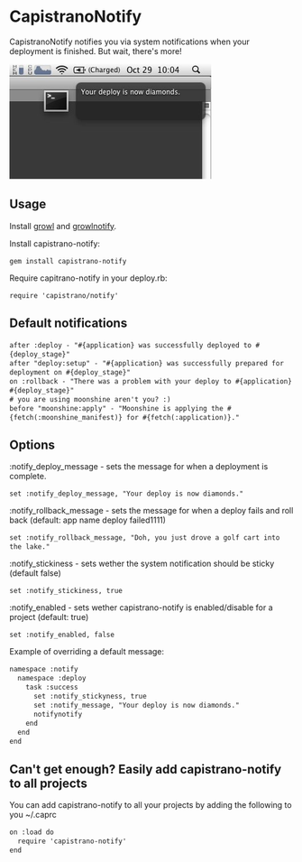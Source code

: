 # CapistranoNotify #

CapistranoNotify notifies you via system notifications when your deployment is finished.  But wait, there's more!

![Your deploy is now diamonds](screenshot.jpg)

## Usage ##

Install [growl](http://growl.info/) and [growlnotify](http://growl.info/extras.php).

Install capistrano-notify:

    gem install capistrano-notify

Require capitrano-notify in your deploy.rb:

    require 'capistrano/notify'
    
## Default notifications ##

    after :deploy - "#{application} was successfully deployed to #{deploy_stage}"
    after "deploy:setup" - "#{application} was successfully prepared for deployment on #{deploy_stage}"
    on :rollback - "There was a problem with your deploy to #{application} #{deploy_stage}"
    # you are using moonshine aren't you? :)
    before "moonshine:apply" - "Moonshine is applying the #{fetch(:moonshine_manifest)} for #{fetch(:application)}."

## Options ##

:notify_deploy_message - sets the message for when a deployment is complete.

    set :notify_deploy_message, "Your deploy is now diamonds."

:notify_rollback_message - sets the message for when a deploy fails and roll back (default: app name deploy failed1111)

    set :notify_rollback_message, "Doh, you just drove a golf cart into the lake."
    
:notify_stickiness - sets wether the system notification should be sticky (default false)

    set :notify_stickiness, true

:notify_enabled - sets wether capistrano-notify is enabled/disable for a project (default: true)
    
    set :notify_enabled, false
    
Example of overriding a default message:

    namespace :notify
      namespace :deploy
        task :success
          set :notify_stickyness, true
          set :notify_message, "Your deploy is now diamonds."
          notifynotify      
        end
      end
    end
      
## Can't get enough? Easily add capistrano-notify to all projects ##

You can add capistrano-notify to all your projects by adding the following to you ~/.caprc

    on :load do
      require 'capistrano-notify'
    end